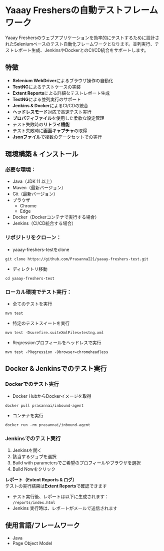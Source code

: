 # Yaaay Freshersの自動テストフレームワーク
Yaaay Freshersのウェブアプリケーションを効率的にテストするために設計されたSeleniumベースのテスト自動化フレームワークとなります。並列実行、テストレポート生成、JenkinsやDockerとのCI/CD統合をサポートします。

## 特徴
* **Selenium WebDriver**によるブラウザ操作の自動化
* **TestNG**によるテストケースの実装
* **Extent Reports**による詳細なテストレポート生成
* **TestNG**による並列実行のサポート
* **Jenkins & Docker**によるCI/CDの統合
* **ヘッドレスモード**対応で高速テスト実行
* **プロパティファイル**を使用した柔軟な設定管理
* テスト失敗時の**リトライ機能**
* テスト失敗時に**画面キャプチャ**の取得
* **Jsonファイル**で複数のデータセットでの実行

## 環境構築 & インストール
### 必要な環境：
* Java（JDK 11 以上）
* Maven（最新バージョン）
* Git（最新バージョン）
* ブラウザ
  * Chrome
  * Edge
* Docker（Dockerコンテナで実行する場合）
* Jenkins（CI/CD統合する場合）
### リポジトリをクローン：
* yaaay-freshers-testをclone
````
git clone https://github.com/PrasannaI21/yaaay-freshers-test.git
````
* ディレクトリ移動
```
cd yaaay-freshers-test
```
### ローカル環境でテスト実行：
* 全てのテストを実行
```
mvn test
```
* 特定のテストスイートを実行
```
mvn test -Dsurefire.suiteXmlFiles=testng.xml
```
* Regressionプロフィールをヘッドレスで実行
```
mvn test -PRegression -Dbrowser=chromeheadless
```
## Docker & Jenkinsでのテスト実行
### Dockerでのテスト実行
* Docker HubからDockerイメージを取得
```
docker pull prasannai/inbound-agent
```
* コンテナを実行
```
docker run -rm prasannai/inbound-agent
```
### Jenkinsでのテスト実行
1. Jenkinsを開く
2. 該当するジョブを選択
3. Build with parametersでご希望のプロフィールやブラウザを選択
4. Build Nowをクリック

**レポート（Extent Reports & ログ）**  
テストの実行結果は**Extent Reports**で確認できます
* テスト実行後、レポートは以下に生成されます：  
`/reports/index.html`
* Jenkins 実行時は、レポートがメールで送信されます

## 使用言語/フレームワーク
* Java
* Page Object Model
